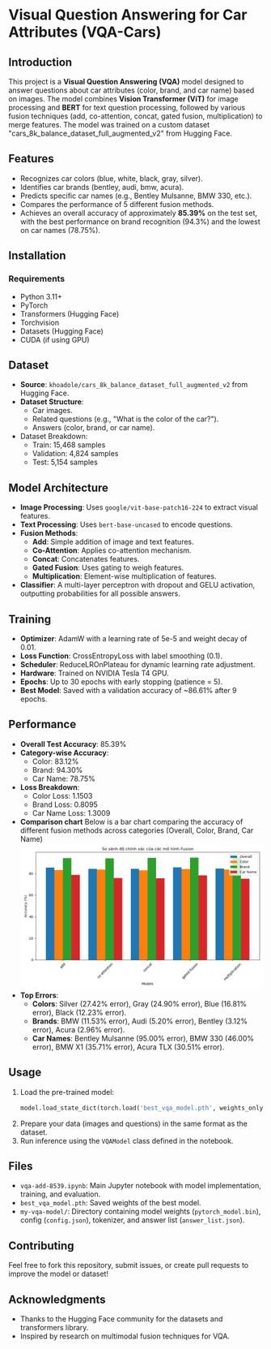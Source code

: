 # Visual Question Answering for Car Attributes (VQA-Cars)

## Introduction
This project is a **Visual Question Answering (VQA)** model designed to answer questions about car attributes (color, brand, and car name) based on images. The model combines **Vision Transformer (ViT)** for image processing and **BERT** for text question processing, followed by various fusion techniques (add, co-attention, concat, gated fusion, multiplication) to merge features. The model was trained on a custom dataset "cars_8k_balance_dataset_full_augmented_v2" from Hugging Face.

## Features
- Recognizes car colors (blue, white, black, gray, silver).
- Identifies car brands (bentley, audi, bmw, acura).
- Predicts specific car names (e.g., Bentley Mulsanne, BMW 330, etc.).
- Compares the performance of 5 different fusion methods.
- Achieves an overall accuracy of approximately **85.39%** on the test set, with the best performance on brand recognition (94.3%) and the lowest on car names (78.75%).

## Installation
### Requirements
- Python 3.11+
- PyTorch
- Transformers (Hugging Face)
- Torchvision
- Datasets (Hugging Face)
- CUDA (if using GPU)


## Dataset
- **Source**: `khoadole/cars_8k_balance_dataset_full_augmented_v2` from Hugging Face.
- **Dataset Structure**:
  - Car images.
  - Related questions (e.g., "What is the color of the car?").
  - Answers (color, brand, or car name).
- Dataset Breakdown:
  - Train: 15,468 samples
  - Validation: 4,824 samples
  - Test: 5,154 samples

## Model Architecture
- **Image Processing**: Uses `google/vit-base-patch16-224` to extract visual features.
- **Text Processing**: Uses `bert-base-uncased` to encode questions.
- **Fusion Methods**:
  - **Add**: Simple addition of image and text features.
  - **Co-Attention**: Applies co-attention mechanism.
  - **Concat**: Concatenates features.
  - **Gated Fusion**: Uses gating to weigh features.
  - **Multiplication**: Element-wise multiplication of features.
- **Classifier**: A multi-layer perceptron with dropout and GELU activation, outputting probabilities for all possible answers.

## Training
- **Optimizer**: AdamW with a learning rate of 5e-5 and weight decay of 0.01.
- **Loss Function**: CrossEntropyLoss with label smoothing (0.1).
- **Scheduler**: ReduceLROnPlateau for dynamic learning rate adjustment.
- **Hardware**: Trained on NVIDIA Tesla T4 GPU.
- **Epochs**: Up to 30 epochs with early stopping (patience = 5).
- **Best Model**: Saved with a validation accuracy of ~86.61% after 9 epochs.

## Performance
- **Overall Test Accuracy**: 85.39%
- **Category-wise Accuracy**:
  - Color: 83.12%
  - Brand: 94.30%
  - Car Name: 78.75%
- **Loss Breakdown**:
  - Color Loss: 1.1503
  - Brand Loss: 0.8095
  - Car Name Loss: 1.3009
- **Comparison chart**
Below is a bar chart comparing the accuracy of different fusion methods across categories (Overall, Color, Brand, Car Name)
![Fusion Accuracy Comparison](Figure_1.png)
- **Top Errors**:
  - **Colors**: Silver (27.42% error), Gray (24.90% error), Blue (16.81% error), Black (12.23% error).
  - **Brands**: BMW (11.53% error), Audi (5.20% error), Bentley (3.12% error), Acura (2.96% error).
  - **Car Names**: Bentley Mulsanne (95.00% error), BMW 330 (46.00% error), BMW X1 (35.71% error), Acura TLX (30.51% error).



## Usage
1. Load the pre-trained model:
   ```python
   model.load_state_dict(torch.load('best_vqa_model.pth', weights_only=True))
   ```
2. Prepare your data (images and questions) in the same format as the dataset.
3. Run inference using the `VQAModel` class defined in the notebook.

## Files
- `vqa-add-8539.ipynb`: Main Jupyter notebook with model implementation, training, and evaluation.
- `best_vqa_model.pth`: Saved weights of the best model.
- `my-vqa-model/`: Directory containing model weights (`pytorch_model.bin`), config (`config.json`), tokenizer, and answer list (`answer_list.json`).

## Contributing
Feel free to fork this repository, submit issues, or create pull requests to improve the model or dataset!


## Acknowledgments
- Thanks to the Hugging Face community for the datasets and transformers library.
- Inspired by research on multimodal fusion techniques for VQA.
